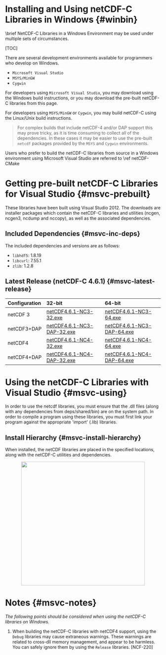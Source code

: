 Installing and Using netCDF-C Libraries in Windows {#winbin}
==================================================

\brief NetCDF-C Libraries in a Windows Environment may be used under multiple sets of circumstances.

[TOC]

There are several development environments available for programmers who develop on Windows.

* `Microsoft Visual Studio `
* `MSYS/MinGW`
* `Cygwin`

For developers using `Microsoft Visual Studio`, you may download using the Windows build instructions, or you may download the pre-built netCDF-C libraries from this page.

For developers using `MSYS/MinGW` or `Cygwin`, you may build netCDF-C using the Linux/Unix build instructions.

> For complex builds that include netCDF-4 and/or DAP support this may prove tricky, as it is time consuming to collect all of the dependencies.  In these cases it may be easier to use the pre-built `netcdf` packages provided by the `MSYS` and `Cygwin` environments.

Users who prefer to build the netCDF-C libraries from source in a Windows environment using Microsoft Visual Studio are referred to \ref netCDF-CMake

# Getting pre-built netCDF-C Libraries for Visual Studio {#msvc-prebuilt}

These libraries have been built using Visual Studio 2012.  The downloads are installer packages which contain the netCDF-C libraries and utilities (ncgen, ncgen3, ncdump and nccopy), as well as the associated dependencies.


## Included Dependencies {#msvc-inc-deps}

The included dependencies and versions are as follows:

* `libhdf5`: 1.8.19
* `libcurl`: 7.55.1
* `zlib`:    1.2.8

## Latest Release (netCDF-C 4.6.1) {#msvc-latest-release}

Configuration		| 32-bit 						| 64-bit |
:-------------------|:--------							|:-------|
netCDF 3		| [netCDF4.6.1-NC3-32.exe][r1]		| [netCDF4.6.1-NC3-64.exe][r5]
netCDF3+DAP		| [netCDF4.6.1-NC3-DAP-32.exe][r2]	| [netCDF4.6.1-NC3-DAP-64.exe][r6]
netCDF4			| [netCDF4.6.1-NC4-32.exe][r3]		| [netCDF4.6.1-NC4-64.exe][r7]
netCDF4+DAP		| [netCDF4.6.1-NC4-DAP-32.exe][r4]	| [netCDF4.6.1-NC4-DAP-64.exe][r8]

# Using the netCDF-C Libraries with Visual Studio {#msvc-using}

In order to use the netcdf libraries, you must ensure that the .dll files (along with any dependencies from deps/shared/bin) are on the system path. In order to compile a program using these libraries, you must first link your program against the appropriate 'import' (.lib) libraries.

## Install Hierarchy {#msvc-install-hierarchy}

When installed, the netCDF libraries are placed in the specified locations, along with the netCDF-C utilities and dependencies.

<center>
<IMG SRC="InstallTreeWindows.png" width="400"/>
</center>

# Notes {#msvc-notes}

*The following points should be considered when using the netCDF-C libraries on Windows.*

1. When building the netCDF-C libraries with netCDF4 support, using the `Debug` libraries may cause extraneous warnings. These warnings are related to cross-dll memory management, and appear to be harmless. You can safely ignore them by using the `Release` libraries. [NCF-220]


[r1]: http://www.unidata.ucar.edu/downloads/netcdf/ftp/netCDF4.6.1-NC3-32.exe
[r2]: http://www.unidata.ucar.edu/downloads/netcdf/ftp/netCDF4.6.1-NC3-DAP-32.exe
[r3]: http://www.unidata.ucar.edu/downloads/netcdf/ftp/netCDF4.6.1-NC4-32.exe
[r4]: http://www.unidata.ucar.edu/downloads/netcdf/ftp/netCDF4.6.1-NC4-DAP-32.exe
[r5]: http://www.unidata.ucar.edu/downloads/netcdf/ftp/netCDF4.6.1-NC3-64.exe
[r6]: http://www.unidata.ucar.edu/downloads/netcdf/ftp/netCDF4.6.1-NC3-DAP-64.exe
[r7]: http://www.unidata.ucar.edu/downloads/netcdf/ftp/netCDF4.6.1-NC4-64.exe
[r8]: http://www.unidata.ucar.edu/downloads/netcdf/ftp/netCDF4.6.1-NC4-DAP-64.exe
